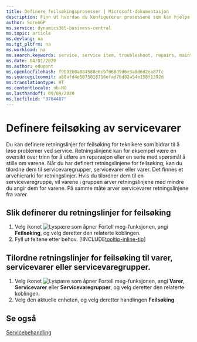 ```yaml
---
title: Definere feilsøkingsprosesser | Microsoft-dokumentasjon
description: Finn ut hvordan du konfigurerer prosessene som kan hjelpe kundeservicerepresentanter med å identifisere og løse problemer med servicevarer.
author: SorenGP
ms.service: dynamics365-business-central
ms.topic: article
ms.devlang: na
ms.tgt_pltfrm: na
ms.workload: na
ms.search.keywords: service, service item, troubleshoot, repairs, maintenance
ms.date: 04/01/2020
ms.author: edupont
ms.openlocfilehash: f9b92b0a884588e6cbf068d9d6e3a8d6d2ea87fc
ms.sourcegitcommit: a80afd4e5075018716efad76d82a54e158f1392d
ms.translationtype: HT
ms.contentlocale: nb-NO
ms.lasthandoff: 09/09/2020
ms.locfileid: "3784487"
---
```

# <a name="setting-up-troubleshooting-for-service-items"></a>Definere feilsøking av servicevarer
Du kan definere retningslinjer for feilsøking for teknikere som bidrar til å løse problemer ved service. Retningslinjene kan for eksempel være en oversikt over trinn for å utføre en reparasjon eller en serie med spørsmål å stille om varene. Når du har definert retningslinjene for feilsøking, kan du tilordne dem til servicevaregrupper, servicevarer eller varer. Det finnes et arvehierarki for retningslinjer. Hvis du tilordner dem til en servicevaregruppe, vil varene i gruppen arver retningslinjene med mindre du angir dem for varene. På samme måte arver servicevarer retningslinjene fra varer.  

## <a name="to-set-up-troubleshooting-guidelines"></a>Slik definerer du retningslinjer for feilsøking
1. Velg ikonet ![Lyspære som åpner Fortell meg-funksjonen](media/ui-search/search_small.png "Fortell hva du vil gjøre"), angi **Feilsøking**, og velg deretter den relaterte koblingen.  
2. Fyll ut feltene etter behov. [!INCLUDE[tooltip-inline-tip](includes/tooltip-inline-tip_md.md)]  

## <a name="to-assign-troubleshooting-guidelines-to-items-service-items-or-service-item-groups"></a>Tilordne retningslinjer for feilsøking til varer, servicevarer eller servicevaregrupper.
1. Velg ikonet ![Lyspære som åpner Fortell meg-funksjonen](media/ui-search/search_small.png "Fortell hva du vil gjøre"), angi **Varer**, **Servicevarer** eller **Servicevaregrupper**, og velg deretter den relaterte koblingen.  
2. Velg den aktuelle enheten, og velg deretter handlingen **Feilsøking**.  

## <a name="see-also"></a>Se også
[Servicebehandling](service-service.md)